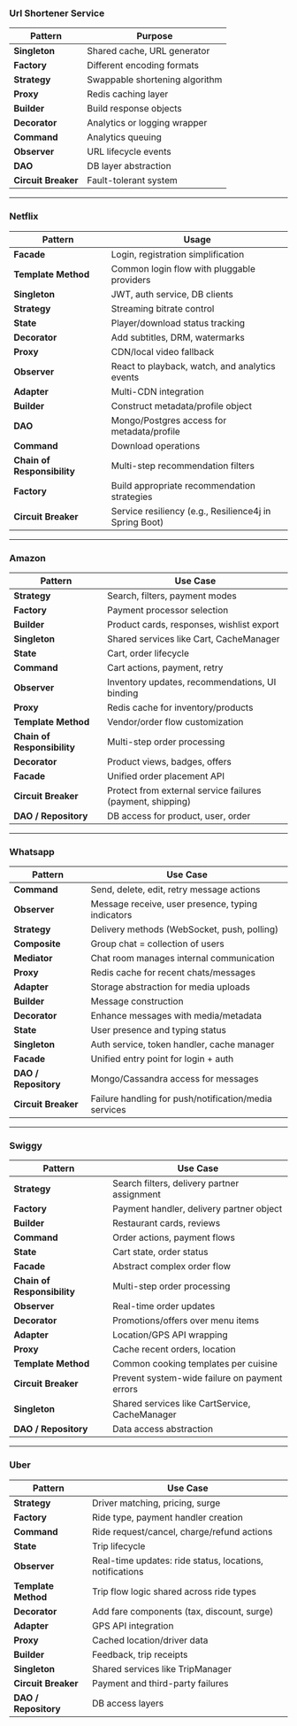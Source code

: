 ### **Url Shortener Service**

| **Pattern**            | **Purpose**                                               |
|------------------------|-----------------------------------------------------------|
| **Singleton**           | Shared cache, URL generator                               |
| **Factory**             | Different encoding formats                                |
| **Strategy**            | Swappable shortening algorithm                            |
| **Proxy**               | Redis caching layer                                       |
| **Builder**             | Build response objects                                    |
| **Decorator**           | Analytics or logging wrapper                              |
| **Command**             | Analytics queuing                                         |
| **Observer**            | URL lifecycle events                                      |
| **DAO**                 | DB layer abstraction                                      |
| **Circuit Breaker**     | Fault-tolerant system                                     |

---

### **Netflix**

| **Pattern**                | **Usage**                                                                 |
|----------------------------|---------------------------------------------------------------------------|
| **Facade**                 | Login, registration simplification                                        |
| **Template Method**        | Common login flow with pluggable providers                                |
| **Singleton**              | JWT, auth service, DB clients                                             |
| **Strategy**               | Streaming bitrate control                                                 |
| **State**                  | Player/download status tracking                                           |
| **Decorator**              | Add subtitles, DRM, watermarks                                            |
| **Proxy**                  | CDN/local video fallback                                                  |
| **Observer**               | React to playback, watch, and analytics events                            |
| **Adapter**                | Multi-CDN integration                                                     |
| **Builder**                | Construct metadata/profile object                                         |
| **DAO**                    | Mongo/Postgres access for metadata/profile                                |
| **Command**                | Download operations                                                       |
| **Chain of Responsibility**| Multi-step recommendation filters                                         |
| **Factory**                | Build appropriate recommendation strategies                               |
| **Circuit Breaker**        | Service resiliency (e.g., Resilience4j in Spring Boot)                    |

---

### **Amazon**

| **Pattern**                | **Use Case**                                                              |
|----------------------------|---------------------------------------------------------------------------|
| **Strategy**               | Search, filters, payment modes                                            |
| **Factory**                | Payment processor selection                                               |
| **Builder**                | Product cards, responses, wishlist export                                 |
| **Singleton**              | Shared services like Cart, CacheManager                                   |
| **State**                  | Cart, order lifecycle                                                     |
| **Command**                | Cart actions, payment, retry                                              |
| **Observer**               | Inventory updates, recommendations, UI binding                            |
| **Proxy**                  | Redis cache for inventory/products                                        |
| **Template Method**        | Vendor/order flow customization                                           |
| **Chain of Responsibility**| Multi-step order processing                                               |
| **Decorator**              | Product views, badges, offers                                             |
| **Facade**                 | Unified order placement API                                               |
| **Circuit Breaker**        | Protect from external service failures (payment, shipping)                |
| **DAO / Repository**       | DB access for product, user, order                                        |

---

### **Whatsapp**

| **Pattern**                | **Use Case**                                                              |
|----------------------------|---------------------------------------------------------------------------|
| **Command**                | Send, delete, edit, retry message actions                                |
| **Observer**               | Message receive, user presence, typing indicators                        |
| **Strategy**               | Delivery methods (WebSocket, push, polling)                              |
| **Composite**              | Group chat = collection of users                                         |
| **Mediator**               | Chat room manages internal communication                                 |
| **Proxy**                  | Redis cache for recent chats/messages                                    |
| **Adapter**                | Storage abstraction for media uploads                                    |
| **Builder**                | Message construction                                                     |
| **Decorator**              | Enhance messages with media/metadata                                     |
| **State**                  | User presence and typing status                                          |
| **Singleton**              | Auth service, token handler, cache manager                               |
| **Facade**                 | Unified entry point for login + auth                                     |
| **DAO / Repository**       | Mongo/Cassandra access for messages                                      |
| **Circuit Breaker**        | Failure handling for push/notification/media services                    |

---

### **Swiggy**

| **Pattern**                | **Use Case**                                                              |
|----------------------------|---------------------------------------------------------------------------|
| **Strategy**               | Search filters, delivery partner assignment                               |
| **Factory**                | Payment handler, delivery partner object                                  |
| **Builder**                | Restaurant cards, reviews                                                 |
| **Command**                | Order actions, payment flows                                              |
| **State**                  | Cart state, order status                                                  |
| **Facade**                 | Abstract complex order flow                                               |
| **Chain of Responsibility**| Multi-step order processing                                               |
| **Observer**               | Real-time order updates                                                   |
| **Decorator**              | Promotions/offers over menu items                                         |
| **Adapter**                | Location/GPS API wrapping                                                 |
| **Proxy**                  | Cache recent orders, location                                             |
| **Template Method**        | Common cooking templates per cuisine                                      |
| **Circuit Breaker**        | Prevent system-wide failure on payment errors                             |
| **Singleton**              | Shared services like CartService, CacheManager                            |
| **DAO / Repository**       | Data access abstraction                                                   |

---

### **Uber**

| **Pattern**                | **Use Case**                                                              |
|----------------------------|---------------------------------------------------------------------------|
| **Strategy**               | Driver matching, pricing, surge                                          |
| **Factory**                | Ride type, payment handler creation                                        |
| **Command**                | Ride request/cancel, charge/refund actions                                 |
| **State**                  | Trip lifecycle                                                           |
| **Observer**               | Real-time updates: ride status, locations, notifications                 |
| **Template Method**        | Trip flow logic shared across ride types                                   |
| **Decorator**              | Add fare components (tax, discount, surge)                                |
| **Adapter**                | GPS API integration                                                      |
| **Proxy**                  | Cached location/driver data                                              |
| **Builder**                | Feedback, trip receipts                                                  |
| **Singleton**              | Shared services like TripManager                                         |
| **Circuit Breaker**        | Payment and third-party failures                                         |
| **DAO / Repository**       | DB access layers                                                         |